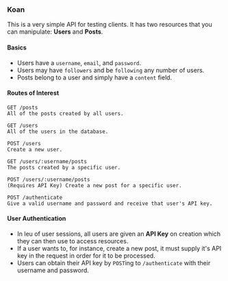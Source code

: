 ### Koan

This is a very simple API for testing clients. It has two resources that you can manipulate: **Users** and **Posts**.

#### Basics

- Users have a `username`, `email`, and `password`.
- Users may have `followers` and be `following` any number of users.
- Posts belong to a user and simply have a `content` field.

#### Routes of Interest

```
GET /posts
All of the posts created by all users.

GET /users
All of the users in the database.

POST /users
Create a new user.

GET /users/:username/posts
The posts created by a specific user.

POST /users/:username/posts
(Requires API Key) Create a new post for a specific user.

POST /authenticate
Give a valid username and password and receive that user's API key.
```

#### User Authentication

- In leu of user sessions, all users are given an **API Key** on creation which they can then use to access resources.
- If a user wants to, for instance, create a new post, it must supply it's API key in the request in order for it to be processed.
- Users can obtain their API key by `POST`ing to `/authenticate` with their username and password.
